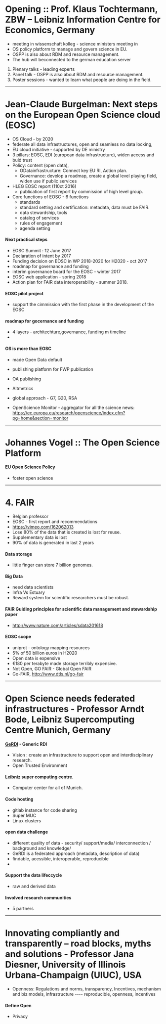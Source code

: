 # Opening :: Prof. Klaus Tochtermann, ZBW – Leibniz Information Centre for Economics, Germany

+ meeting in wissenschaft kolleg - science ministers meeting in 
+ OS policy platform to manage and govern science in EU. 
+ OSPP is also about RDM and resource management.
+ The hub will beconnected to the german education server


1. Plenary talks  - leading experts
2. Panel talk - OSPP is also about RDM and resource management.
3. Poster sessions - wanted to learn what people are doing in the field.

----

# Jean-Claude Burgelman: Next steps on the European Open Science cloud (EOSC)

+ OS Cloud - by 2020 
+ federate all data infrastructures, open and seamless no data locking,
+ EU cloud initiative - supported by DE ministry
+ 3 pillars: EOSC, EDI (european data infrastructure), widen access and buid trust
+ Policy: content (open data), 
    + ODatainfrastructure: Connect key EU RI, Action plan.
    + Governance: develop a roadmap, create a global level playing field, widen use if public services
+ HLEG EOSC report (110ct 2016)
    + publication of first report by commission of high level group.
+ Core functions of EOSC - 6 functions
  + standards
  + standard setting and certification: metadata, data must be FAIR.
  + data stewardship, tools
  + catalog of services
  + rules of engagement
  + agenda setting

#### Next practical steps
+ EOSC Summit : 12 June 2017  
+ Declaration of intent by 2017
+ Funding decision on EOSC in WP 2018-2020 for H2020 - oct 2017
+ roadmap for governance and funding
+ interim governance board for the EOSC - winter 2017
+ EOSC web application - spring 2018
+ Action plan for FAIR data interoperability - summer 2018.

#### EOSC pilot project
+ support the cimmission with the first phase in the development of the EOSC

#### roadmap for gocernance and funding
+ 4 layers - architechture,governance, funding m timeline
+ 

#### OS is more than EOSC
+ made Open Data default
+ publishing platform for FWP publication
+ OA publishing
+ Altmetrics
+ global approach - G7, G20, RSA

+ OpenScience Monitor - aggregator for all the science news: https://ec.europa.eu/research/openscience/index.cfm?pg=home&section=monitor

----

# Johannes Vogel :: The Open Science Platform 

#### EU Open Science Policy
+ foster open science
 

----

# 4. FAIR
+ Belgian professor
+ EOSC - first report and recommendations
+ https://vimeo.com/162062013
+ Lose 80% of the data that is created is lost for reuse.
+ Supplementary data is lost 
+ 90% of data is generated in last 2 years

#### Data storage
+ little finger can store 7 billion genomes.

#### Big Data
+ need data scientists
+ Infra Vs Estuary 
+ Reward system for scientific researchers must be robust.

#### FAIR Guiding principles for scientific data management and stewardship paper
+ http://www.nature.com/articles/sdata201618

#### EOSC scope
+ uniprot - ontology mapping resources
+ 5% of 50 billion euros in H2020
+ Open data is expensive
+ €180 per terabyte made storage terribly expensive.
+ Not Open, GO FAIR - Global Open FAIR
+ Go-FAIR, http://www.dtls.nl/go-fair

----

# Open Science needs federated infrastructures - Professor Arndt Bode, Leibniz Supercomputing Centre Munich, Germany

####  [GeRDI](http://www.gerdi-project.de/) - Generic RDI 
+ Vision : create an infrastructure to support open and interdisciplinary research.
+ Open Trusted Environment

#### Leibniz super computing centre.
+ Computer center for all of Munich.

#### Code hosting
+ gitlab instance for code sharing
+ Super MUC
+ Linux clusters

#### open data challenge
+ different quality of data - security/ support/media/ interconnection / background and knowledge/ 
+ GeRDI is a federated approach (metadata, description of data)
+ findable, acessible, interoperable, reproducible
+ 

#### Support the data lifeccycle
+ raw and derived data

#### Involved research communities
+ 5 partners

-----

# Innovating compliantly and transparently – road blocks, myths and solutions - Professor Jana Diesner, University of Illinois Urbana-Champaign (UIUC), USA

+ Openness: Regulations and norms, transparency, Incentives, mechanism and biz models, infrastructure ---- reproducible, openness, incentives


#### Define Open

+ Privacy 

